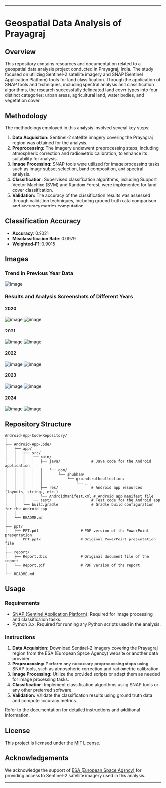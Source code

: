 
---

# Geospatial Data Analysis of Prayagraj

## Overview

This repository contains resources and documentation related to a geospatial data analysis project conducted in Prayagraj, India. The study focused on utilizing Sentinel-2 satellite imagery and SNAP (Sentinel Application Platform) tools for land classification. Through the application of SNAP tools and techniques, including spectral analysis and classification algorithms, the research successfully delineated land cover types into four distinct categories: urban areas, agricultural land, water bodies, and vegetation cover.

## Methodology

The methodology employed in this analysis involved several key steps:

1. **Data Acquisition:** Sentinel-2 satellite imagery covering the Prayagraj region was obtained for the analysis.
2. **Preprocessing:** The imagery underwent preprocessing steps, including atmospheric correction and radiometric calibration, to enhance its suitability for analysis.
3. **Image Processing:** SNAP tools were utilized for image processing tasks such as image subset selection, band composition, and spectral analysis.
4. **Classification:** Supervised classification algorithms, including Support Vector Machine (SVM) and Random Forest, were implemented for land cover classification.
5. **Validation:** The accuracy of the classification results was assessed through validation techniques, including ground truth data comparison and accuracy metrics computation.



## Classification Accuracy

- **Accuracy**: 0.9021
- **Misclassification Rate**: 0.0979
- **Weighted-F1**: 0.9015

## Images

### Trend in Previous Year Data

![image](https://github.com/jnvshubham7/Geospatial-Data-Analysis-of-Prayagraj/assets/69629803/4df5cea3-390c-494d-aac5-3e2ec7b526ca)


### Results and Analysis Screenshots of Different Years

#### 2020
![image](https://github.com/jnvshubham7/Geospatial-Data-Analysis-of-Prayagraj/assets/69629803/a30200a1-7553-4cfd-974a-8ce224afe343)
![image](https://github.com/jnvshubham7/Geospatial-Data-Analysis-of-Prayagraj/assets/69629803/6cdead1f-f161-477a-8d5b-cd52b55b7879)



#### 2021
![image](https://github.com/jnvshubham7/Geospatial-Data-Analysis-of-Prayagraj/assets/69629803/5ac7efd3-3d2a-48fd-9e73-f28acea09102)
![image](https://github.com/jnvshubham7/Geospatial-Data-Analysis-of-Prayagraj/assets/69629803/99c79ea4-14b8-4939-af8d-571cf1cdb9c4)






#### 2022
![image](https://github.com/jnvshubham7/Geospatial-Data-Analysis-of-Prayagraj/assets/69629803/3642235b-a8b8-4ed9-ad63-922774230bf9)
![image](https://github.com/jnvshubham7/Geospatial-Data-Analysis-of-Prayagraj/assets/69629803/e6a9ab9d-510b-4709-8224-3d0c05e5c4b0)



#### 2023
![image](https://github.com/jnvshubham7/Geospatial-Data-Analysis-of-Prayagraj/assets/69629803/c211dcb3-e020-42aa-803d-2b623ec79b06)
![image](https://github.com/jnvshubham7/Geospatial-Data-Analysis-of-Prayagraj/assets/69629803/48e50983-7584-427a-a107-8f036ed50f03)



#### 2024
![image](https://github.com/jnvshubham7/Geospatial-Data-Analysis-of-Prayagraj/assets/69629803/214738bd-bbc6-4515-9aa4-8831fb05cda9)
![image](https://github.com/jnvshubham7/Geospatial-Data-Analysis-of-Prayagraj/assets/69629803/401dd759-5e9c-4741-b47f-2e021317c4fe)














## Repository Structure

```
Android-App-Code-Repository/
│
├── Android-App-Code/
│   ├── app/
│   │   ├── src/
│   │   │   ├── main/
│   │   │   │   ├── java/              # Java code for the Android application
│   │   │   │   │   └── com/
│   │   │   │   │       └── shubham/
│   │   │   │   │           └── groundtruthcollection/
│   │   │   │   │               └── ...
│   │   │   │   ├── res/               # Android app resources (layouts, strings, etc.)
│   │   │   │   └── AndroidManifest.xml # Android app manifest file
│   │   │   └── test/                  # Test code for the Android app
│   │   └── build.gradle               # Gradle build configuration for the Android app
│   │
│   └── README.md
│
├── ppt/
│   ├── PPT.pdf                   # PDF version of the PowerPoint presentation
│   └── PPT.pptx                  # Original PowerPoint presentation file
│
├── report/
│   ├── Report.docx               # Original document file of the report
│   └── Report.pdf                # PDF version of the report
│
└── README.md

```

## Usage

### Requirements

- [SNAP (Sentinel Application Platform)](https://step.esa.int/main/download/snap-download/): Required for image processing and classification tasks.
- Python 3.x: Required for running any Python scripts used in the analysis.

### Instructions

1. **Data Acquisition:** Download Sentinel-2 imagery covering the Prayagraj region from the ESA (European Space Agency) website or another data provider.
2. **Preprocessing:** Perform any necessary preprocessing steps using SNAP tools, such as atmospheric correction and radiometric calibration.
3. **Image Processing:** Utilize the provided scripts or adapt them as needed for image processing tasks.
4. **Classification:** Implement classification algorithms using SNAP tools or any other preferred software.
5. **Validation:** Validate the classification results using ground truth data and compute accuracy metrics.

Refer to the documentation for detailed instructions and additional information.

## License

This project is licensed under the [MIT License](LICENSE).

## Acknowledgements

We acknowledge the support of [ESA (European Space Agency)](https://www.esa.int/) for providing access to Sentinel-2 satellite imagery used in this analysis.

---
